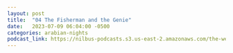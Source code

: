 ```yaml
---
layout: post
title:  "04 The Fisherman and the Genie"
date:   2023-07-09 06:04:00 -0500
categories: arabian-nights
podcast_link: https://nilbus-podcasts.s3.us-east-2.amazonaws.com/the-well-trained-mind/Arabian%20Nights/04%20The%20Fisherman%20and%20the%20Genie.mp3
---
```

